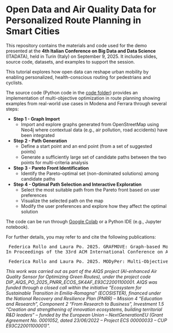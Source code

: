 # Open Data and Air Quality Data for Personalized Route Planning in Smart Cities
This repository contains the materials and code used for the demo presented at the **4th Italian Conference on Big Data and Data Science** (ITADATA), held in Turin (Italy) on September 9, 2025. 
It includes slides, source code, datasets, and examples to support the session.


This tutorial explores how open data can reshape urban mobility by enabling personalized, health-conscious routing for pedestrians and cyclists.

The source code (Python code in the [code folder](https://github.com/federicarollo/ITADATA25/tree/main/code)) provides an implementation of multi-objective optimization in route planning showing examples from real-world use cases in Modena and Ferrara through several steps:
- **Step 1 - Graph Import**
	- Import and explore graphs generated from OpenStreetMap using Neo4j where contextual data (e.g., air pollution, road accidents) have been integrated
- **Step 2 - Path Generation**
	- Define a start point and an end point (from a set of suggested points)
	- Generate a sufficiently large set of candidate paths between the two points for multi-criteria analysis
- **Step 3 - Pareto Front Identification**
	- Identify the Pareto-optimal set (non-dominated solutions) among candidate paths
- **Step 4 - Optimal Path Selection and Interactive Exploration**
	- Select the most suitable path from the Pareto front based on user preferences
	- Visualize the selected path on the map
	- Modify the user preferences and explore how they affect the optimal solution

The code can be run through [Google Colab](colab.research.google.com) or a Python IDE (e.g., Jupyter notebook).



For further details, you may refer to and cite the following publications:

<pre> Federica Rollo and Laura Po. 2025. GRAFMOVE: Graph-based Mobility Optimization and Visualization Engine. 
In Proceedings of the 33rd ACM International Conference on Advances in Geographic Information Systems (Minneapolis, MN, USA) (SIGSPATIAL ’25). Association for Computing Machinery, New York, NY, USA. doi:10.1145/3748636.3762798 </pre>

<pre> Federica Rollo and Laura Po. 2025. MODyPer: Multi-Objective Dynamic Personalized Route Planning for Vulnerable Road Users. In Proceedings of the 33rd ACM International Conference on Advances in Geographic Information Systems (Minneapolis, MN, USA) (SIGSPATIAL ’25). Association for Computing Machinery, New York, NY, USA. doi:10.1145/3748636.3764160 </pre>



*This work was carried out as part of the AIQS project (AI-enhanced Air Quality Sensor for Optimizing Green Routes), under the project code DIP_AIQS_PO_2025_PNRR_ECOS_SK4AF_E93C22001100001. AIQS was funded through a closed call within the initiative ”Ecosystem for Sustainable Transition in Emilia-Romagna” (ECOSISTER), financed under the National Recovery and Resilience Plan (PNRR) – Mission 4 “Education and Research”, Component 2 “From Research to Business”, Investment 1.5 “Creation and strengthening of innovation ecosystems, building territorial R&D leaders” – funded by the European Union – NextGenerationEU (Grant Agreement No. 0001052, dated 23/06/2022 – Project ECS 00000033 – CUP E93C22001100001)".*
